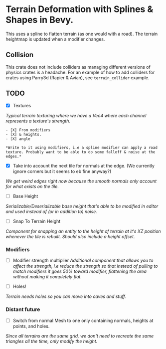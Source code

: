 
# Terrain Deformation with Splines & Shapes in Bevy.

This uses a spline to flatten terrain (as one would with a road). The terrain heightmap is updated when a modifier changes.

## Collision

This crate does not include colliders as managing different versions of physics crates is a headache. For an example of how to add colliders for crates using Parry3d (Rapier & Avian), see `terrain_collider` example.

## TODO

- [X] Textures

*Typical terrain texturing where we have a Vec4 where each channel represents a texture's strength.*

    - [X] From modifiers
    - [X] & heights.
    - [X] angle

    *Write to it using modifiers, i.e a spline modifier can apply a road texture. Probably want to be able to do some falloff & noise at the edges.*

- [X] Take into account the next tile for normals at the edge. (We currently ignore corners but it seems to eb fine anyway?)

*We get weird edges right now because the smooth normals only account for what exists on the tile.*

- [ ] Base Height

*Serializable/Deserializable base height that's able to be modified in editor and used instead of (or in addition to) noise.*

- [ ] Snap To Terrain Height

*Component for snapping an entity to the height of terrain at it's XZ position whenever the tile is rebuilt. Should also include a height offset.*

### Modifiers

- [ ] Modifier strength multiplier
*Additional component that allows you to affect the strength, i.e reduce the strength so that instead of pulling to match modifiers it goes 50% toward modifier, flattening the area without making it completely flat.* 

- [ ] Holes!

*Terrain needs holes so you can move into caves and stuff.*

### Distant future

- [ ] Switch from normal Mesh to one only containing normals, heights at points, and holes.

*Since all terrains are the same grid, we don't need to recreate the same triangles all the time, only modify the height.*